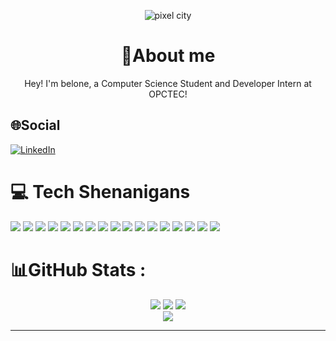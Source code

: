 <p align="center">
    <img alt="pixel city" src="https://thumbs.gfycat.com/GrimDescriptiveChihuahua-max-1mb.gif"/>
</p>

<div align="center">
    <h1>
        🍥About me
    </h1>
Hey! I'm belone, a Computer Science Student and Developer Intern at OPCTEC!
</div>

 ## 🌐Social
[![LinkedIn](https://img.shields.io/badge/LinkedIn-%230077B5.svg?logo=linkedin&logoColor=white)](https://br.linkedin.com/in/jo%C3%A3o-pedro-do-prado-belone-946bab232) 

    
# 💻 Tech Shenanigans
<div>
<img src="https://img.shields.io/badge/HTML5-E34F26?style=for-the-badge&logo=html5&logoColor=white">
<img src="https://img.shields.io/badge/CSS3-1572B6?style=for-the-badge&logo=css3&logoColor=white">
<img src="https://img.shields.io/badge/JavaScript-F7DF1E?style=for-the-badge&logo=javascript&logoColor=black">
<img src="https://img.shields.io/badge/Python-3776AB?style=for-the-badge&logo=python&logoColor=white">
<img src="https://img.shields.io/badge/TypeScript-007ACC?style=for-the-badge&logo=typescript&logoColor=white">
<img src="https://img.shields.io/badge/Java-ED8B00?style=for-the-badge&logo=java&logoColor=white">
<img src="https://img.shields.io/badge/Laravel-FF2D20?style=for-the-badge&logo=laravel&logoColor=white">
<img src="https://img.shields.io/badge/PHP-777BB4?style=for-the-badge&logo=php&logoColor=white">
<img src="https://img.shields.io/badge/Vue.js-35495E?style=for-the-badge&logo=vue.js&logoColor=4FC08D">
<img src="https://img.shields.io/badge/MySQL-00000F?style=for-the-badge&logo=mysql&logoColor=white">
<img src="https://img.shields.io/badge/Bootstrap-563D7C?style=for-the-badge&logo=bootstrap&logoColor=white">
<img src="https://img.shields.io/badge/jQuery-0769AD?style=for-the-badge&logo=jquery&logoColor=white">
<img src="https://img.shields.io/badge/Markdown-000000?style=for-the-badge&logo=markdown&logoColor=white">
<img src="https://img.shields.io/badge/Flutter-02569B?style=for-the-badge&logo=flutter&logoColor=white">
<img src="https://img.shields.io/badge/trello-0052CC?style=for-the-badge&logo=trello&logoColor=white">
<img src="https://camo.githubusercontent.com/35e11e06e4198d1ade41f868a377efe1abc0d85078f92d55c078b972d4240ae8/68747470733a2f2f696d672e736869656c64732e696f2f62616467652f6a6972612d2532333041304646462e7376673f7374796c653d666f722d7468652d6261646765266c6f676f3d6a697261266c6f676f436f6c6f723d7768697465">
<img src="https://camo.githubusercontent.com/9a8ccd8ae319ddac9934db226e7834d7e1c61a31076e7d7c04ecb5bf352967aa/68747470733a2f2f696d672e736869656c64732e696f2f62616467652f6669676d612d2532334632344531452e7376673f7374796c653d666f722d7468652d6261646765266c6f676f3d6669676d61266c6f676f436f6c6f723d7768697465">

# 📊GitHub Stats :

<div align="center">
    <div>
         <img src="https://github-readme-stats.vercel.app/api?username=belone0&show_icons=true&theme=gotham&hide_border=true&include_all_commits=true&count_private=true">
        <img src="https://github-readme-stats.vercel.app/api?username=belone0&show_icons=true&theme=gotham&hide_border=true&include_all_commits=true&count_private=true" />
        <img src="https://github-readme-stats.vercel.app/api/top-langs/?username=belone0&show_icons=true&theme=gotham&hide_border=true&include_all_commits=true&count_private=true&layout=compact" />
    </div>
    <img src="https://github-readme-streak-stats.herokuapp.com/?user=belone0&show_icons=true&theme=gotham&hide_border=true" />
</div>

---
